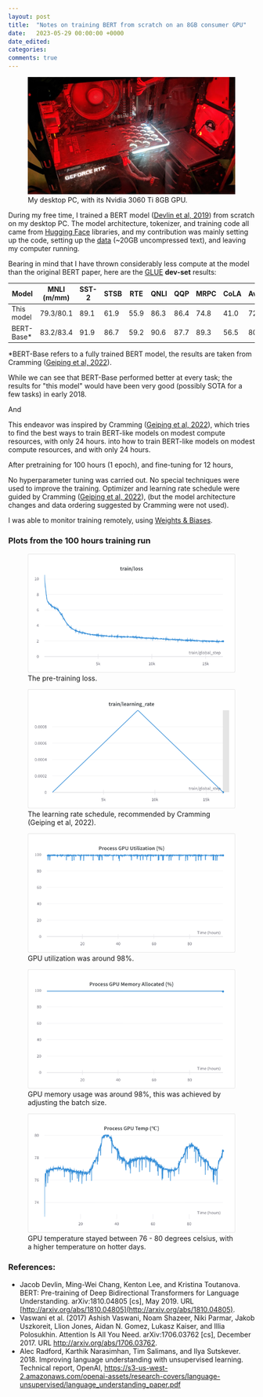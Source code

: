 ```yaml
---
layout: post
title:  "Notes on training BERT from scratch on an 8GB consumer GPU"
date:   2023-05-29 00:00:00 +0000
date_edited:
categories:
comments: true
---
```


<!-- TODO: link to code -->
<!-- TODO: compare with BERT training resources -->


<p align="center">
<figure>
    <img
        src="/assets/posts/bert-from-scratch/desktop.jpg" 
        alt="Photo of my desktop PC, with its Nvidia 3060 Ti 8GB GPU."
    />
    <figcaption>My desktop PC, with its Nvidia 3060 Ti 8GB GPU.</figcaption>
</figure>
</p>

During my free time, I trained a BERT model ([Devlin et al, 2019](https://arxiv.org/abs/1810.04805)) from scratch on my desktop PC. The model architecture, tokenizer, and training code all came from [Hugging Face](https://huggingface.co/) libraries, and my contribution was mainly setting up the code, setting up the [data](https://huggingface.co/datasets/sradc/chunked-shuffled-wikipedia20220301en-bookcorpusopen) (~20GB uncompressed text), and leaving my computer running.

Bearing in mind that I have thrown considerably less compute at the model than the original BERT paper, here are the [GLUE](https://gluebenchmark.com/) **dev-set** results:

| Model        | MNLI (m/mm) | SST-2 | STSB | RTE  | QNLI | QQP | MRPC | CoLA | Average |
|--|--|--|--|--|--|--|--|--|--|
| This model   | 79.3/80.1   | 89.1  | 61.9 | 55.9 | 86.3 | 86.4 | 74.8 | 41.0 | 72.7 |
| BERT-Base\*   | 83.2/83.4   | 91.9  | 86.7 | 59.2 | 90.6 | 87.7 | 89.3 | 56.5 | 80.9 |

\*BERT-Base refers to a fully trained BERT model, the results are taken from Cramming ([Geiping et al, 2022](https://arxiv.org/abs/2212.14034)).

While we can see that BERT-Base performed better at every task; the results for "this model" would have been very good (possibly SOTA for a few tasks) in early 2018. 

And 




This endeavor was inspired by Cramming ([Geiping et al, 2022](https://arxiv.org/abs/2212.14034)), which tries to find the best ways to train BERT-like models on modest compute resources, with only 24 hours.
 into how to train BERT-like models on modest compute resources, and with only 24 hours.

After pretraining for 100 hours (1 epoch), and fine-tuning for 12 hours,



No hyperparameter tuning was carried out.
No special techniques were used to improve the training.
Optimizer and learning rate schedule were guided by Cramming ([Geiping et al, 2022](https://arxiv.org/abs/2212.14034)), (but the model architecture changes and data ordering suggested by Cramming were not used).

I was able to monitor training remotely, using [Weights & Biases](https://wandb.ai/site).

### Plots from the 100 hours training run

<p align="center">
<figure>
    <img 
        src="/assets/posts/bert-from-scratch/loss.png" 
        alt="The pre-training loss."
    />
    <figcaption>The pre-training loss.</figcaption>
</figure>
</p>

<p align="center">
<figure>
    <img 
        src="/assets/posts/bert-from-scratch/learning_rate.png" 
        alt="The learning rate schedule, recommended by Cramming ([Geiping et al, 2022](https://arxiv.org/abs/2212.14034))."
    />
    <figcaption>The learning rate schedule, recommended by Cramming (Geiping et al, 2022).</figcaption>
</figure>
</p>

<p align="center">
<figure>
    <img 
        src="/assets/posts/bert-from-scratch/gpu_util.png" 
        alt="GPU utilization was around 98%."
    />
    <figcaption>GPU utilization was around 98%.</figcaption>
</figure>
</p>

<p align="center">
<figure>
    <img 
        src="/assets/posts/bert-from-scratch/gpu_memory.png" 
        alt="GPU memory usage was around 98%, this was achieved by adjusting the batch size."
    />
    <figcaption>GPU memory usage was around 98%, this was achieved by adjusting the batch size.</figcaption>
</figure>
</p>

<p align="center">
<figure>
    <img 
        src="/assets/posts/bert-from-scratch/gpu_temp.png" 
        alt="GPU temperature stayed between 76 - 80 degrees celsius, with a higher temperature on hotter days."
    />
    <figcaption>GPU temperature stayed between 76 - 80 degrees celsius, with a higher temperature on hotter days.</figcaption>
</figure>
</p>


### References:
- Jacob Devlin, Ming-Wei Chang, Kenton Lee, and Kristina Toutanova. BERT: Pre-training of Deep Bidirectional Transformers for Language Understanding. arXiv:1810.04805 [cs], May 2019. URL [http://arxiv.org/abs/1810.04805](http://arxiv.org/abs/1810.04805).
- Vaswani et al. (2017) Ashish Vaswani, Noam Shazeer, Niki Parmar, Jakob Uszkoreit, Llion Jones, Aidan N. Gomez, Lukasz Kaiser, and Illia Polosukhin. Attention Is All You Need. arXiv:1706.03762 [cs], December 2017. URL http://arxiv.org/abs/1706.03762. 
- Alec Radford, Karthik Narasimhan, Tim Salimans, and Ilya Sutskever. 2018. Improving language understanding with unsupervised learning. Technical report, OpenAI, https://s3-us-west-2.amazonaws.com/openai-assets/research-covers/language-unsupervised/language_understanding_paper.pdf
